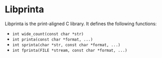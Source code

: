# Libprinta

Libprinta is the print-aligned C library. It defines the following functions:
* `int wide_count(const char *str)`
* `int printa(const char *format, ...)`
* `int sprinta(char *str, const char *format, ...)`
* `int fprinta(FILE *stream, const char *format, ...)`
